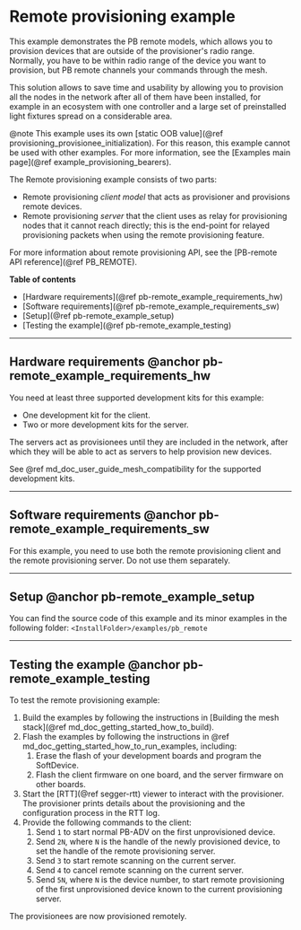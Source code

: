 # Remote provisioning example

This example demonstrates the PB remote models, which allows you to provision devices
that are outside of the provisioner's radio range. Normally, you have to be within radio range
of the device you want to provision, but PB remote channels your commands through the mesh.

This solution allows to save time and usability by allowing you to provision all the nodes
in the network after all of them have been installed, for example in an ecosystem with one
controller and a large set of preinstalled light fixtures spread on a considerable area.

@note
This example uses its own [static OOB value](@ref provisioning_provisionee_initialization).
For this reason, this example cannot be used with other examples.
For more information, see the [Examples main page](@ref example_provisioning_bearers).

The Remote provisioning example consists of two parts:
- Remote provisioning _client model_ that acts as provisioner and provisions remote devices.
- Remote provisioning _server_ that the client uses as relay for provisioning nodes that it
cannot reach directly; this is the end-point for relayed provisioning packets when
using the remote provisioning feature.

For more information about remote provisioning API, see the [PB-remote API reference](@ref PB_REMOTE).

**Table of contents**
- [Hardware requirements](@ref pb-remote_example_requirements_hw)
- [Software requirements](@ref pb-remote_example_requirements_sw)
- [Setup](@ref pb-remote_example_setup)
- [Testing the example](@ref pb-remote_example_testing)


---

## Hardware requirements @anchor pb-remote_example_requirements_hw

You need at least three supported development kits for this example:
- One development kit for the client.
- Two or more development kits for the server.

The servers act as provisionees until they are included in the network, after which they will be able
to act as servers to help provision new devices.

See @ref md_doc_user_guide_mesh_compatibility for the supported development kits.

---

## Software requirements @anchor pb-remote_example_requirements_sw

For this example, you need to use both the remote provisioning client and the remote provisioning server.
Do not use them separately.

---

## Setup @anchor pb-remote_example_setup

You can find the source code of this example and its minor examples in the following folder:
`<InstallFolder>/examples/pb_remote`


---

## Testing the example @anchor pb-remote_example_testing

To test the remote provisioning example:
1. Build the examples by following the instructions in [Building the mesh stack](@ref md_doc_getting_started_how_to_build).
2. Flash the examples by following the instructions in @ref md_doc_getting_started_how_to_run_examples,
including:
    1. Erase the flash of your development boards and program the SoftDevice.
    2. Flash the client firmware on one board, and the server firmware on other boards.
3. Start the [RTT](@ref segger-rtt) viewer to interact with the provisioner. The provisioner prints
details about the provisioning and the configuration process in the RTT log.
4. Provide the following commands to the client:
    1. Send `1` to start normal PB-ADV on the first unprovisioned device.
    2. Send `2N`, where `N` is the handle of the newly provisioned device, to set the handle
    of the remote provisioning server.
    3. Send `3` to start remote scanning on the current server.
    4. Send `4` to cancel remote scanning on the current server.
    5. Send `5N`, where `N` is the device number, to start remote provisioning
    of the first unprovisioned device known to the current provisioning server.

The provisionees are now provisioned remotely.